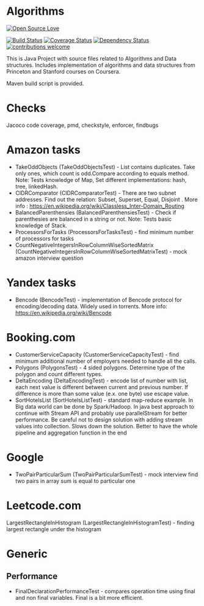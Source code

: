 # Algorithms

[![Open Source Love](https://badges.frapsoft.com/os/v2/open-source.svg?v=103)](https://github.com/ellerbrock/open-source-badge/)    

[![Build Status](https://travis-ci.org/Iurii-Dziuban/algorithms.svg?branch=master)](https://travis-ci.org/Iurii-Dziuban/algorithms)
[![Coverage Status](https://coveralls.io/repos/github/Iurii-Dziuban/algorithms/badge.svg?branch=master)](https://coveralls.io/github/Iurii-Dziuban/algorithms?branch=master)
[![Dependency Status](https://www.versioneye.com/user/projects/57b8ae5bfc1827003a745b57/badge.svg?style=flat-square)](https://www.versioneye.com/user/projects/57b8ae5bfc1827003a745b57)
[![contributions welcome](https://img.shields.io/badge/contributions-welcome-brightgreen.svg?style=flat)](https://github.com/Iurii-Dziuban/algorithms/issues)

This is Java Project with source files related to Algorithms and Data structures.
Includes implementation of algorithms and data structures from Princeton and Stanford courses on Coursera.

Maven build script is provided.

# Checks

Jacoco code coverage, pmd, checkstyle, enforcer, findbugs

# Amazon tasks
- TakeOddObjects (TakeOddObjectsTest) - List contains duplicates. Take only ones, which count is odd.Compare according to equals method. Note: Tests knowledge of Map, Set different implementations: hash, tree, linkedHash.
- CIDRComparator (CIDRComparatorTest) - There are two subnet addresses. Find out the relation: Subset, Superset, Equal, Disjoint . More info : https://en.wikipedia.org/wiki/Classless_Inter-Domain_Routing
- BalancedParenthensies (BalancedParenthensiesTest) - Check if parenthesies are balanced in a string or not. Note: Tests basic knowledge of Stack.
- ProcessorsForTasks (ProcessorsForTasksTest) - find minimum number of processors for tasks
- CountNegativeIntegersInRowColumnWiseSortedMatrix (CountNegativeIntegersInRowColumnWiseSortedMatrixTest) - mock amazon interview question

# Yandex tasks
- Bencode (BencodeTest) - implementation of Bencode protocol for encoding/decoding data. Widely used in torrents. More info: https://en.wikipedia.org/wiki/Bencode

# Booking.com
- CustomerServiceCapacity (CustomerServiceCapacityTest) - find minimum additional number of employers needed to handle all the calls.
- Polygons (PolygonsTest) - 4 sided polygons. Determine type of the polygon and count different types.
- DeltaEncoding (DeltaEncodingTest) - encode list of number with list, each next value is different between current and previous number. If difference is more than some value (e.x. one byte) use escape value.
- SortHotelsList (SortHotelsListTest) - standard map-reduce example. In Big data world can be done by Spark/Hadoop. In java best approach to continue with Stream API and probably use parallelStream for better performance. Be careful not to design solution with adding stream values into collection. Slows down the solution. Better to have the whole pipeline and aggregation function in the end

# Google
- TwoPairParticularSum (TwoPairParticularSumTest) - mock interview find two pairs in array sum is equal to particular one

# Leetcode.com
LargestRectangleInHistogram (LargestRectangleInHistogramTest) - finding largest rectangle under the histogram

# Generic

## Performance
- FinalDeclarationPerformanceTest - compares operation time using final and non final variables. Final is a bit more efficient.